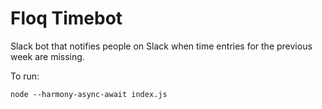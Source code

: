 # Floq Timebot

Slack bot that notifies people on Slack when time entries for the previous week
are missing.

To run:

    node --harmony-async-await index.js
